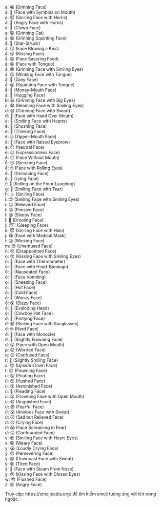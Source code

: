 a: 😀 (Grinning Face) </br>
à: 🤬 (Face with Symbols on Mouth) </br>
á: 😈 (Smiling Face with Horns) </br>
ả: 👿 (Angry Face with Horns) </br>
ã: 🤡 (Clown Face) </br>
ạ: 😺 (Grinning Cat) </br>
ă: 😆 (Grinning Squinting Face) </br>
ắ: 🤩 (Star-Struck) </br>
ằ: 😘 (Face Blowing a Kiss) </br>
ẳ: 😗 (Kissing Face) </br>
ẵ: 😋 (Face Savoring Food) </br>
ặ: 😛 (Face with Tongue) </br>
â: 😄 (Grinning Face with Smiling Eyes) </br>
ấ: 😜 (Winking Face with Tongue) </br>
ầ: 🤪 (Zany Face) </br>
ẩ: 😝 (Squinting Face with Tongue) </br>
ẫ: 🤑 (Money-Mouth Face) </br>
ậ: 🤗 (Hugging Face) </br>
b: 😃 (Grinning Face with Big Eyes) </br>
c: 😁 (Beaming Face with Smiling Eyes) </br>
d: 😅 (Grinning Face with Sweat) </br>
đ: 🤭 (Face with Hand Over Mouth) </br>
e: 🥰 (Smiling Face with Hearts) </br>
é: 🤫 (Shushing Face) </br>
è: 🤔 (Thinking Face) </br>
ẻ: 🤐 (Zipper-Mouth Face) </br>
ẽ: 🤨 (Face with Raised Eyebrow) </br>
ẹ: 😐 (Neutral Face) </br>
ê: 😑 (Expressionless Face) </br>
ế: 😶 (Face Without Mouth) </br>
ề: 😏 (Smirking Face) </br>
ể: 🙄 (Face with Rolling Eyes) </br>
ễ: 😬 (Grimacing Face) </br>
ệ: 🤥 (Lying Face) </br>
f: 🤣 (Rolling on the Floor Laughing) </br>
g: 🥲 (Smiling Face with Tear) </br>
h: ☺️ (Smiling Face) </br>
i: 😊 (Smiling Face with Smiling Eyes) </br>
í: 😌 (Relieved Face) </br>
ì: 😔 (Pensive Face) </br>
ỉ: 😪 (Sleepy Face) </br>
ĩ: 🤤 (Drooling Face) </br>
ị: 😴 (Sleeping Face) </br>
k: 😇 (Smiling Face with Halo) </br>
j: 😷 (Face with Medical Mask) </br>
l: 😉 (Winking Face) </br>
m: 😒 (Unamused Face) </br>
n: 😞 (Disappointed Face) </br>
o: 😙 (Kissing Face with Smiling Eyes) </br>
ó: 🤒 (Face with Thermometer) </br>
ò: 🤕 (Face with Head-Bandage) </br>
ỏ: 🤢 (Nauseated Face) </br>
õ: 🤮 (Face Vomiting) </br>
ọ: 🤧 (Sneezing Face) </br>
ô: 🥵 (Hot Face) </br>
ố: 🥶 (Cold Face) </br>
ồ: 🥴 (Woozy Face) </br>
ổ: 😵 (Dizzy Face) </br>
ỗ: 🤯 (Exploding Head) </br>
ộ: 🤠 (Cowboy Hat Face) </br>
ơ: 🥳 (Partying Face) </br>
ớ: 😎 (Smiling Face with Sunglasses) </br>
ờ: 🤓 (Nerd Face) </br>
ở: 🧐 (Face with Monocle) </br>
ỡ: 🙁 (Slightly Frowning Face) </br>
ợ: 😮 (Face with Open Mouth) </br>
p: 😟 (Worried Face) </br>
q: 😕 (Confused Face) </br>
r: 🙂 (Slightly Smiling Face) </br>
s: 🙃 (Upside-Down Face) </br>
t: ☹️ (Frowning Face) </br>
u: 😡 (Pouting Face) </br>
ú: 😯 (Hushed Face) </br>
ù: 😲 (Astonished Face) </br>
ủ: 🥺 (Pleading Face) </br>
ũ: 😦 (Frowning Face with Open Mouth) </br>
ụ: 😧 (Anguished Face) </br>
ư: 😨 (Fearful Face) </br>
ứ: 😰 (Anxious Face with Sweat) </br>
ừ: 😥 (Sad but Relieved Face) </br>
ử: 😢 (Crying Face) </br>
ữ: 😱 (Face Screaming in Fear) </br>
ự: 😖 (Confounded Face) </br>
v: 😍 (Smiling Face with Heart-Eyes) </br>
x: 😩 (Weary Face) </br>
y: 😭 (Loudly Crying Face) </br>
ý: 😣 (Persevering Face) </br>
ỳ: 😓 (Downcast Face with Sweat) </br>
ỷ: 😫 (Tired Face) </br>
ỹ: 😤 (Face with Steam From Nose) </br>
ỵ: 😚 (Kissing Face with Closed Eyes) </br>
w: 😳 (Flushed Face) </br>
z: 😠 (Angry Face) </br>

Truy cập: https://emojipedia.org/ để tìm kiếm emoji tương ứng với tên trong ngoặc.